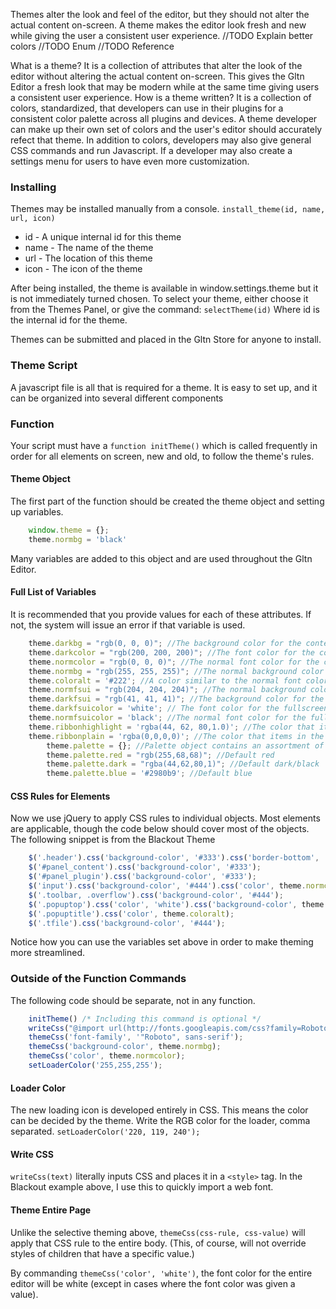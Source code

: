 Themes alter the look and feel of the editor, but they should not alter the actual content on-screen. A theme makes the editor look fresh and new while giving the user a consistent user experience.
//TODO Explain better colors
//TODO Enum
//TODO Reference

What is a theme? It is a collection of attributes that alter the look of the editor without altering the actual content on-screen. This gives the Gltn Editor a fresh look that may be modern while at the same time giving users a consistent user experience. How is a theme written? It is a collection of colors, standardized, that developers can use in their plugins for a consistent color palette across all plugins and devices. A theme developer can make up their own set of colors and the user's editor should accurately refect that theme. In addition to colors, developers may also give general CSS commands and run Javascript. If a developer may also create a settings menu for users to have even more customization.

### Installing
Themes may be installed manually from a console. 
`install_theme(id, name, url, icon)`

* id - A unique internal id for this theme
* name - The name of the theme
* url - The location of this theme
* icon - The icon of the theme

After being installed, the theme is available in window.settings.theme but it is not immediately turned chosen. To select your theme, either choose it from the Themes Panel, or give the command:
`selectTheme(id)` 
Where id is the internal id for the theme.

Themes can be submitted and placed in the Gltn Store for anyone to install.

### Theme Script
A javascript file is all that is required for a theme. It is easy to set up, and it can be organized into several different components

### Function
Your script must have a `function initTheme()` which is called frequently in order for all elements on screen, new and old, to follow the theme's rules.

#### Theme Object
The first part of the function should be created the theme object and setting up variables.

```JavaScript
    window.theme = {};
    theme.normbg = 'black'
```   

Many variables are added to this object and are used throughout the Gltn Editor.

#### Full List of Variables
It is recommended that you provide values for each of these attributes. If not, the system will issue an error if that variable is used.

```JavaScript
	theme.darkbg = "rgb(0, 0, 0)"; //The background color for the content editor when the darken button is pressed in fullscreen
	theme.darkcolor = "rgb(200, 200, 200)"; //The font color for the content editor when the darken button is pressed in fullscreen
	theme.normcolor = "rgb(0, 0, 0)"; //The normal font color for the content editor
	theme.normbg = "rgb(255, 255, 255)"; //The normal background color for the content editor
	theme.coloralt = '#222'; //A color similar to the normal font color for small accenting [Default: "#222"]
	theme.normfsui = "rgb(204, 204, 204)"; //The normal background color for the fullscreen toolbar [Default: "rgb(204, 204, 204)"]
	theme.darkfsui = "rgb(41, 41, 41)"; //The background color for the fullscreen toolbar when the darken button is pressed [Default: "rgb(41, 41, 41)"]
	theme.darkfsuicolor = 'white'; // The font color for the fullscreen toolbar when the darken button is pressed [Default: "white"]
	theme.normfsuicolor = 'black'; //The normal font color for the fullscreen toolbar [Default: "black"]
	theme.ribbonhighlight = 'rgba(44, 62, 80,1.0)'; //The color that items in the ribbon turn when hovered over [Default: "rgba(44, 62, 80,1.0)"]
	theme.ribbonplain = 'rgba(0,0,0,0)'; //The color that items in the ribbon turn when focus is lost [Default: "rgba(0,0,0,0)" in order to go with the parent's background color]
        theme.palette = {}; //Palette object contains an assortment of static colors to better blend colors
        theme.palette.red = "rgb(255,68,68)"; //Default red
        theme.palette.dark = "rgba(44,62,80,1)"; //Default dark/black
        theme.palette.blue = '#2980b9'; //Default blue
```

#### CSS Rules for Elements
Now we use jQuery to apply CSS rules to individual objects. Most elements are applicable, though the code below should cover most of the objects. The following snippet is from the Blackout Theme
    
```JavaScript
    $('.header').css('background-color', '#333').css('border-bottom', 'solid 0px #555');
	$('#panel_content').css('background-color', '#333');
	$('#panel_plugin').css('background-color', '#333');
	$('input').css('background-color', '#444').css('color', theme.normcolor);
	$('.toolbar, .overflow').css('background-color', '#444');
	$('.popuptop').css('color', 'white').css('background-color', theme.normbg);
	$('.popuptitle').css('color', theme.coloralt);
	$('.tfile').css('background-color', '#444');
```

Notice how you can use the variables set above in order to make theming more streamlined.

### Outside of the Function Commands
The following code should be separate, not in any function. 

```JavaScript
    initTheme() /* Including this command is optional */
    writeCss("@import url(http://fonts.googleapis.com/css?family=Roboto:400,100,100italic,300,300italic,400italic,500,500italic,700,700italic,900,900italic);");
    themeCss('font-family', '"Roboto", sans-serif');
    themeCss('background-color', theme.normbg);
    themeCss('color', theme.normcolor);
    setLoaderColor('255,255,255');
```

#### Loader Color
The new loading icon is developed entirely in CSS. This means the color can be decided by the theme. Write the RGB color for the loader, comma separated.
`setLoaderColor('220, 119, 240');`

#### Write CSS
`writeCss(text)` literally inputs CSS and places it in a `<style>` tag. In the Blackout example above, I use this to quickly import a web font.

#### Theme Entire Page
Unlike the selective theming above, `themeCss(css-rule, css-value)` will apply that CSS rule to the entire body. (This, of course, will not override styles of children that have a specific value.) 

By commanding `themeCss('color', 'white')`, the font color for the entire editor will be white (except in cases where the font color was given a value).